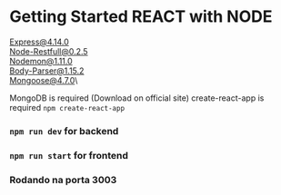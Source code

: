 # Getting Started REACT with NODE

Express@4.14.0\
Node-Restfull@0.2.5\
Nodemon@1.11.0\
Body-Parser@1.15.2\
Mongoose@4.7.0\

MongoDB is required (Download on official site)
create-react-app is required `npm create-react-app`
### `npm run dev` for backend
### `npm run start` for frontend

### Rodando na porta 3003